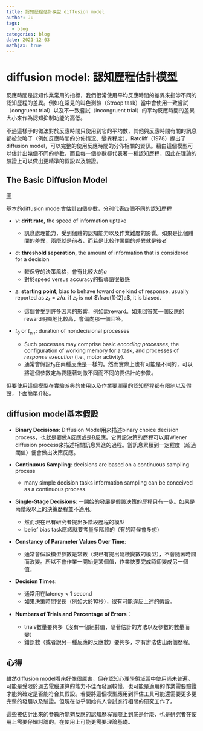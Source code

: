 ```yaml
---
title: 認知歷程估計模型 diffusion model
author: Ju
tags: 
  - blog
categories: blog
date: 2021-12-03
mathjax: true
---
```


# diffusion model: 認知歷程估計模型

反應時間是認知作業常用的指標，我們很常使用平均反應時間的差異來指涉不同的認知歷程的差異。例如在常見的叫色測驗（Stroop task）當中會使用一致嘗試（congruent trial）以及不一致嘗試（incongruent trial）的平均反應時間的差異大小來作為認知抑制功能的高低。

不過這樣子的做法對於反應時間只使用到它的平均數，其他與反應時間有關的訊息都被忽略了（例如反應時間的分佈情況、變異程度）。Ratcliff（1978）提出了diffusion model，可以完整的使用反應時間的分佈相關的資訊。藉由這個模型可以估計出幾個不同的參數，而且每一個參數都代表著一種認知歷程，因此在理論的驗證上可以做出更精準的假設以及驗證。

## The Basic Diffusion Model

[圖](obsidian://open?vault=Ju%20note&file=review%20works%2Fdiffusion%20model%2Fimage-20211203144707515.png)

基本的diffusion model會估計四個參數，分別代表四個不同的認知歷程

- $\nu$: **drift rate**, the speed of information uptake
  - 訊息處理能力，受到個體的認知能力以及作業難度的影響。如果是比個體間的差異，兩麼就是前者，而若是比較作業間的差異就是後者

- $a$: **threshold seperation**, the amount of information that is considered for a decision
  - 較保守的決策風格，會有比較大的$a$
  - 對於speed versus accuracy的指導語很敏感

- $z$: **starting point**, bias to behave toward one kind of response. usually reported as $z_r = z/a$. if $z_r$ is not $\frac{1}{2}a$, it is biased.
  - 這個會受到許多因素的影響，例如說reward。如果回答某一個反應的reward明顯地比較高，會偏向那一個回答。

- $t_0$ or $t_{err}$: duration of nondecisional processes
  - Such processes may comprise basic *encoding processes*, the configuration of working memory for a task, and processes of *response execution* (i.e., motor activity).
  - 通常會假設$t_0$在兩種反應是一樣的。然而實際上也有可能是不同的，可以將這個參數定為要隨著刺激不同而不同的要估計的參數。

但要使用這個模型在實驗派典的使用以及作業要測量的認知歷程都有限制以及假設，下面簡單介紹。

## diffusion model基本假設

- **Binary Decisions**: Diffusion Model用來描述binary choice decision process，也就是要做A反應或是B反應。它假設決策的歷程可以用Wiener diffusion process來描述相關訊息累進的過程。當訊息累積到一定程度（超過閾值）便會做出決策反應。

- **Continuous Sampling**: decisions are based on a continuous sampling process
	- many simple decision tasks information sampling can be conceived as a continuous process.
- **Single-Stage Decisions**: 一開始的發展是假設決策的歷程只有一步。如果是兩階段以上的決策歷程並不適用。
	- 然而現在已有研究者提出多階段歷程的模型
	- belief bias task應該就要考量多階段的（有的時候會多想）
- **Constancy of Parameter Values Over Time**:
	- 通常會假設模型參數是常數（現已有提出隨機變數的模型），不會隨著時間而改變。所以不會作業一開始是某個值，作業快要完成時卻變成另一個值。
- **Decision Times**:
	- 通常用在latency < 1 second
	- 如果決策時間很長（例如大於10秒），很有可能違反上述的假設。 
- **Numbers of Trials and Percentage of Errors**：
	- trials數量要夠多（沒有一個絕對值，隨著估計的方法以及參數的數量而變）
	- 錯誤數（或者說另一種反應的反應數）要夠多，才有辦法估出兩個歷程。


## 心得

雖然diffusion model看來好像很厲害，但在認知心理學領域當中使用尚未普遍。可能是受限於過去電腦運算的能力不佳而發展較慢，也可能是適用的作業需要驗證才能夠確定是否能符合其假設。若要將這個模型應用到評估工具可能還需要更多更完整的發展以及驗證。但現在似乎開始有人嘗試進行相關的研究工作了。

這些被估計出來的參數所能夠反應的認知歷程實際上到底是什麼，也是研究者在使用上需要仔細討論的。在使用上可能更需要理論基礎。
